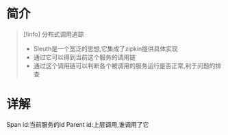 # 简介
> [!info] 分布式调用追踪
> * Sleuth是一个宽泛的思想,它集成了zipkin提供具体实现
> * 通过它可以得到当前这个服务的调用链
> * 通过这个调用链可以判断各个被调用的服务运行是否正常,利于问题的排查

# 详解
Span id:当前服务的id
Parent id:上层调用,谁调用了它
